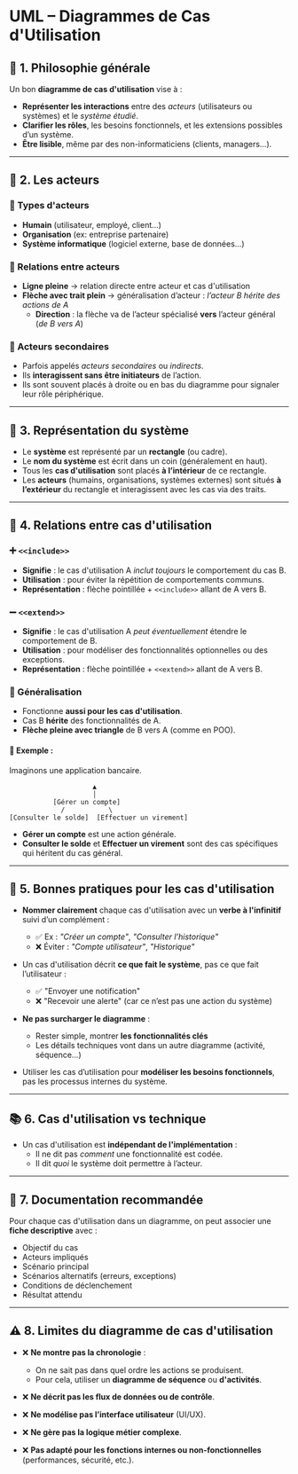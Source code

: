 # UML – Diagrammes de Cas d'Utilisation

## 🧠 1. Philosophie générale

Un bon **diagramme de cas d'utilisation** vise à :
- **Représenter les interactions** entre des *acteurs* (utilisateurs ou systèmes) et le *système étudié*.
- **Clarifier les rôles**, les besoins fonctionnels, et les extensions possibles d’un système.
- **Être lisible**, même par des non-informaticiens (clients, managers...).

---

## 📍 2. Les acteurs

### 🔹 Types d'acteurs
- **Humain** (utilisateur, employé, client...)
- **Organisation** (ex: entreprise partenaire)
- **Système informatique** (logiciel externe, base de données...)

### 🔹 Relations entre acteurs
- **Ligne pleine** → relation directe entre acteur et cas d'utilisation
- **Flèche avec trait plein** → généralisation d’acteur : *l’acteur B hérite des actions de A*
  - **Direction** : la flèche va de l’acteur spécialisé **vers** l’acteur général (*de B vers A*)

### 🔸 Acteurs secondaires
- Parfois appelés *acteurs secondaires* ou *indirects*.
- Ils **interagissent sans être initiateurs** de l’action.
- Ils sont souvent placés à droite ou en bas du diagramme pour signaler leur rôle périphérique.

---

## 🧰 3. Représentation du système

- Le **système** est représenté par un **rectangle** (ou cadre).
- Le **nom du système** est écrit dans un coin (généralement en haut).
- Tous les **cas d'utilisation** sont placés **à l’intérieur** de ce rectangle.
- Les **acteurs** (humains, organisations, systèmes externes) sont situés **à l’extérieur** du rectangle et interagissent avec les cas via des traits.

---

## 🧩 4. Relations entre cas d'utilisation

### ➕ `<<include>>`
- **Signifie** : le cas d'utilisation A *inclut toujours* le comportement du cas B.
- **Utilisation** : pour éviter la répétition de comportements communs.
- **Représentation** : flèche pointillée + `<<include>>` allant de A vers B.

### ➖ `<<extend>>`
- **Signifie** : le cas d'utilisation A *peut éventuellement* étendre le comportement de B.
- **Utilisation** : pour modéliser des fonctionnalités optionnelles ou des exceptions.
- **Représentation** : flèche pointillée + `<<extend>>` allant de A vers B.

### 🔁 Généralisation
- Fonctionne **aussi pour les cas d'utilisation**.
- Cas B **hérite** des fonctionnalités de A.
- **Flèche pleine avec triangle** de B vers A (comme en POO).

#### 🧪 Exemple :
Imaginons une application bancaire.

```
                     ▲
                     │
           [Gérer un compte]
             /           \
[Consulter le solde]  [Effectuer un virement]
```

- **Gérer un compte** est une action générale.
- **Consulter le solde** et **Effectuer un virement** sont des cas spécifiques qui héritent du cas général.

---

## 📄 5. Bonnes pratiques pour les cas d'utilisation

- **Nommer clairement** chaque cas d'utilisation avec un **verbe à l'infinitif** suivi d’un complément :
  - ✅ Ex : *"Créer un compte"*, *"Consulter l’historique"*
  - ❌ Éviter : *"Compte utilisateur"*, *"Historique"*

- Un cas d'utilisation décrit **ce que fait le système**, pas ce que fait l’utilisateur :
  - ✅ "Envoyer une notification"
  - ❌ "Recevoir une alerte" (car ce n’est pas une action du système)

- **Ne pas surcharger le diagramme** :
  - Rester simple, montrer **les fonctionnalités clés**
  - Les détails techniques vont dans un autre diagramme (activité, séquence…)

- Utiliser les cas d’utilisation pour **modéliser les besoins fonctionnels**, pas les processus internes du système.

---

## 📚 6. Cas d'utilisation vs technique

- Un cas d'utilisation est **indépendant de l'implémentation** :
  - Il ne dit pas *comment* une fonctionnalité est codée.
  - Il dit *quoi* le système doit permettre à l’acteur.

---

## 📃 7. Documentation recommandée

Pour chaque cas d'utilisation dans un diagramme, on peut associer une **fiche descriptive** avec :
- Objectif du cas
- Acteurs impliqués
- Scénario principal
- Scénarios alternatifs (erreurs, exceptions)
- Conditions de déclenchement
- Résultat attendu

---

## ⚠️ 8. Limites du diagramme de cas d'utilisation

- ❌ **Ne montre pas la chronologie** :
  - On ne sait pas dans quel ordre les actions se produisent.
  - Pour cela, utiliser un **diagramme de séquence** ou **d'activités**.

- ❌ **Ne décrit pas les flux de données ou de contrôle**.

- ❌ **Ne modélise pas l’interface utilisateur** (UI/UX).

- ❌ **Ne gère pas la logique métier complexe**.

- ❌ **Pas adapté pour les fonctions internes ou non-fonctionnelles** (performances, sécurité, etc.).

